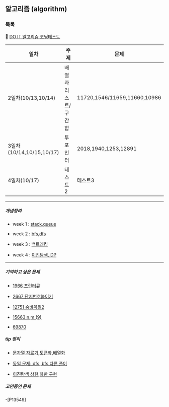 ## 알고리즘 (algorithm)
### 목록

💭 [DO IT 알고리즘 코딩테스트](https://github.com/doitcodingtest/java)

| 일차                     | 주제         | 문제                          |
|------------------------|------------|-----------------------------|
| 2일차(10/13,10/14)       | 배열과리스트/구간합 | 11720,1546/11659,11660,10986 |
| 3일차(10/14,10/15,10/17) | 투포인터       | 2018,1940,1253,12891        |
| 4일차(10/17)             | 테스트2       | 테스트3                        |

---

##### 개념정리

- week 1 : [stack,queue](https://github.com/Hyeri1ee/algorithm-8.19-/blob/master/src/week1/day1/stack%2Cqueue.md)

- week 2 : [bfs,dfs](https://github.com/Hyeri1ee/algorithm-8.19-/blob/master/src/week2/day1/bfs%2Cdfs.md)

- week 3 : [백트래킹](https://clear-wax-441.notion.site/3-1bcf0f2952714576b7c85345789320fd)

- week 4 : [이진탐색, DP](https://github.com/Hyeri1ee/algorithm-8.19-/blob/master/src/week4/day1/DP_binary.md)

----
##### 기억하고 싶은 문제

- [1966 프린터큐](https://github.com/Hyeri1ee/algorithm-8.19-/blob/master/src/week1/day5/%EB%B0%9C%ED%91%9C.md)

- [2667 단지번호붙이기](https://github.com/Hyeri1ee/algorithm-8.19-/blob/master/src/week2/day2/P2667.md)

- [12751 숨바꼭질2](https://github.com/Hyeri1ee/algorithm-8.19-/blob/master/src/week2/day5/P1697.md)

- [15663 n,m (9)](https://github.com/Hyeri1ee/algorithm-8.19-/blob/master/src/week3/day2/P15663.md)

- [69870]()
##### tip 정리

- [문자열 자르기,토큰화,배열화](https://github.com/Hyeri1ee/algorithm-8.19-/blob/master/src/week1/day6/P9093.md)

- [동일 문제: dfs, bfs 다른 풀이](https://github.com/Hyeri1ee/algorithm-8.19-/blob/master/src/week2/day4/P1012.md)

- [이진탐색 상한,하한 구현](https://github.com/Hyeri1ee/algorithm-8.19-/blob/master/src/week4/day1/Re_BinarySearch.java)

##### 고민중인 문제

-[P13549]